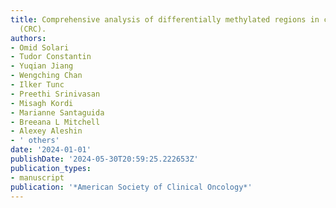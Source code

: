```yaml
---
title: Comprehensive analysis of differentially methylated regions in colorectal cancer
  (CRC).
authors:
- Omid Solari
- Tudor Constantin
- Yuqian Jiang
- Wengching Chan
- Ilker Tunc
- Preethi Srinivasan
- Misagh Kordi
- Marianne Santaguida
- Breeana L Mitchell
- Alexey Aleshin
- ' others'
date: '2024-01-01'
publishDate: '2024-05-30T20:59:25.222653Z'
publication_types:
- manuscript
publication: '*American Society of Clinical Oncology*'
---
```


